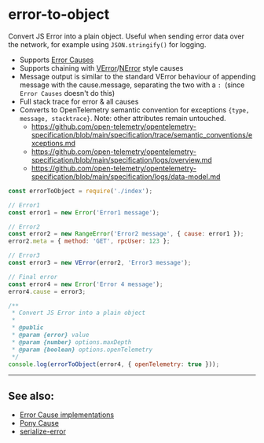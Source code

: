 # error-to-object

Convert JS Error into a plain object. Useful when sending error data over the network, for example using `JSON.stringify()` for logging.

- Supports [Error Causes](https://github.com/tc39/proposal-error-cause)
- Supports chaining with [VError](https://github.com/joyent/node-verror)/[NError](https://github.com/Netflix/nerror) style causes
- Message output is similar to the standard VError behaviour of appending message with the cause.message, separating the two with a `: `(since `Error Causes` doesn't do this)
- Full stack trace for error & all causes
- Converts to OpenTelemetry semantic convention for exceptions `{type, message, stacktrace}`. Note: other attributes remain untouched.
  - https://github.com/open-telemetry/opentelemetry-specification/blob/main/specification/trace/semantic_conventions/exceptions.md
  - https://github.com/open-telemetry/opentelemetry-specification/blob/main/specification/logs/overview.md
  - https://github.com/open-telemetry/opentelemetry-specification/blob/main/specification/logs/data-model.md

```js
const errorToObject = require('./index');

// Error1
const error1 = new Error('Error1 message');

// Error2
const error2 = new RangeError('Error2 message', { cause: error1 });
error2.meta = { method: 'GET', rpcUser: 123 };

// Error3
const error3 = new VError(error2, 'Error3 message');

// Final error
const error4 = new Error('Error 4 message');
error4.cause = error3;

/**
 * Convert JS Error into a plain object
 *
 * @public
 * @param {error} value
 * @param {number} options.maxDepth
 * @param {boolean} options.openTelemetry
 */
console.log(errorToObject(error4, { openTelemetry: true }));
```

---

## See also:

- [Error Cause implementations](https://github.com/tc39/proposal-error-cause#implementations)
- [Pony Cause](https://github.com/voxpelli/pony-cause )
- [serialize-error](https://github.com/sindresorhus/serialize-error)
